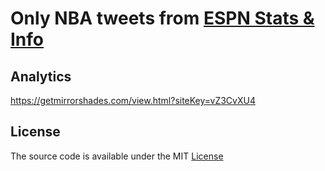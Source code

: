 # Only NBA tweets from [ESPN Stats & Info](https://twitter.com/ESPNStatsInfo)

## Analytics
https://getmirrorshades.com/view.html?siteKey=vZ3CvXU4

## License
The source code is available under the MIT [License](./LICENSE)
